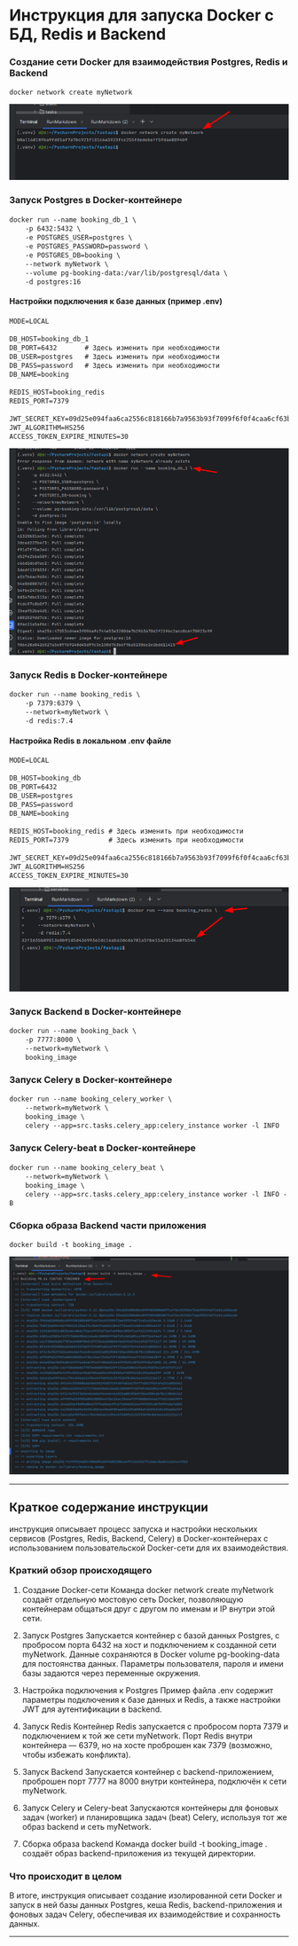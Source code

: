 # Инструкция для запуска Docker с БД, Redis и Backend

### Создание сети Docker для взаимодействия Postgres, Redis и Backend

```shell
docker network create myNetwork
```

![Dbeaver](/course_helpers/9%20Docker%20и%20деплой%20проекта/dcoker_network.png)

### Запуск Postgres в Docker-контейнере

```shell
docker run --name booking_db_1 \
    -p 6432:5432 \
    -e POSTGRES_USER=postgres \
    -e POSTGRES_PASSWORD=password \
    -e POSTGRES_DB=booking \
    --network myNetwork \
    --volume pg-booking-data:/var/lib/postgresql/data \
    -d postgres:16
```

#### Настройки подключения к базе данных (пример .env)

```text
MODE=LOCAL

DB_HOST=booking_db_1
DB_PORT=6432       # Здесь изменить при необходимости
DB_USER=postgres   # Здесь изменить при необходимости
DB_PASS=password   # Здесь изменить при необходимости
DB_NAME=booking

REDIS_HOST=booking_redis
REDIS_PORT=7379

JWT_SECRET_KEY=09d25e094faa6ca2556c818166b7a9563b93f7099f6f0f4caa6cf63b88e8d3e7
JWT_ALGORITHM=HS256
ACCESS_TOKEN_EXPIRE_MINUTES=30
```

![Dbeaver](/course_helpers/9%20Docker%20и%20деплой%20проекта/docker_DB1.png)

### Запуск Redis в Docker-контейнере

```shell
docker run --name booking_redis \
    -p 7379:6379 \
    --network=myNetwork \
    -d redis:7.4
```

#### Настройка Redis в локальном .env файле

```text
MODE=LOCAL

DB_HOST=booking_db
DB_PORT=6432
DB_USER=postgres
DB_PASS=password 
DB_NAME=booking

REDIS_HOST=booking_redis # Здесь изменить при необходимости 
REDIS_PORT=7379          # Здесь изменить при необходимости

JWT_SECRET_KEY=09d25e094faa6ca2556c818166b7a9563b93f7099f6f0f4caa6cf63b88e8d3e7
JWT_ALGORITHM=HS256
ACCESS_TOKEN_EXPIRE_MINUTES=30
```

![Dbeaver](/course_helpers/9%20Docker%20и%20деплой%20проекта/docker_redis.png)

### Запуск Backend в Docker-контейнере

```shell
docker run --name booking_back \
    -p 7777:8000 \
    --network=myNetwork \
    booking_image
```

### Запуск Celery в Docker-контейнере

```shell
docker run --name booking_celery_worker \
    --network=myNetwork \
    booking_image \
    celery --app=src.tasks.celery_app:celery_instance worker -l INFO
```

### Запуск Celery-beat в Docker-контейнере

```shell
docker run --name booking_celery_beat \
    --network=myNetwork \
    booking_image \
    celery --app=src.tasks.celery_app:celery_instance worker -l INFO -B
```

### Сборка образа Backend части приложения

```shell
docker build -t booking_image .
```

![Dbeaver](/course_helpers/9%20Docker%20и%20деплой%20проекта/docker_back.png)

----

## Краткое содержание инструкции

инструкция описывает процесс запуска и настройки нескольких сервисов (Postgres, Redis, Backend, Celery) в
Docker-контейнерах с использованием пользовательской Docker-сети для их взаимодействия.

### Краткий обзор происходящего

1. Создание Docker-сети
   Команда docker network create myNetwork создаёт отдельную мостовую сеть Docker, позволяющую контейнерам общаться друг
   с другом по именам и IP внутри этой сети.

2. Запуск Postgres
   Запускается контейнер с базой данных Postgres, с пробросом порта 6432 на хост и подключением к созданной сети
   myNetwork. Данные сохраняются в Docker volume pg-booking-data для постоянства данных. Параметры пользователя, пароля
   и имени базы задаются через переменные окружения.

3. Настройка подключения к Postgres
   Пример файла .env содержит параметры подключения к базе данных и Redis, а также настройки JWT для аутентификации в
   backend.

4. Запуск Redis
   Контейнер Redis запускается с пробросом порта 7379 и подключением к той же сети myNetwork. Порт Redis внутри
   контейнера — 6379, но на хосте проброшен как 7379 (возможно, чтобы избежать конфликта).

5. Запуск Backend
   Запускается контейнер с backend-приложением, проброшен порт 7777 на 8000 внутри контейнера, подключён к сети
   myNetwork.

6. Запуск Celery и Celery-beat
   Запускаются контейнеры для фоновых задач (worker) и планировщика задач (beat) Celery, используя тот же образ backend
   и сеть myNetwork.

7. Сборка образа backend
   Команда docker build -t booking_image . создаёт образ backend-приложения из текущей директории.

### Что происходит в целом

В итоге, инструкция описывает создание изолированной сети Docker и запуск в ней базы данных Postgres, кеша Redis,
backend-приложения и фоновых задач Celery, обеспечивая их взаимодействие и сохранность данных.

----